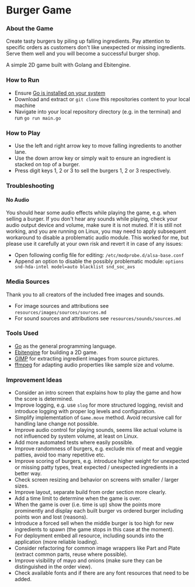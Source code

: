 # Burger Game

### About the Game

Create tasty burgers by piling up falling ingredients. Pay attention to specific orders as customers don't like unexpected or missing ingredients. Serve them well and you will become a successful burger shop.

A simple 2D game built with Golang and Ebitengine.

### How to Run

* Ensure [Go is installed on your system](https://go.dev/doc/install)
* Download and extract or `git clone` this repositories content to your local machine
* Navigate into your local repository directory (e.g. in the terminal) and run `go run main.go`

### How to Play

* Use the left and right arrow key to move falling ingredients to another lane.
* Use the down arrow key or simply wait to ensure an ingredient is stacked on top of a burger.
* Press digit keys 1, 2 or 3 to sell the burgers 1, 2 or 3 respectively.

### Troubleshooting

#### No Audio

You should hear some audio effects while playing the game, e.g. when selling a burger. If you don't hear any sounds while playing, check your audio output device and volume, make sure it is not muted. If it is still not working, and you are running on Linux, you may need to apply subsequent workaround to disable a problematic audio module. This worked for me, but please use it carefully at your own risk and revert it in case of any issues:
* Open following config file for editing: `/etc/modprobe.d/alsa-base.conf`
* Append an option to disable the possibly problematic module: `options snd-hda-intel model=auto blacklist snd_soc_avs`

### Media Sources

Thank you to all creators of the included free images and sounds.

* For image sources and attributions see `resources/images/sources/sources.md`
* For sound sources and attributions see `resources/sounds/sources.md`

### Tools Used

* [Go](https://go.dev/) as the general programming language.
* [Ebitengine](https://ebitengine.org/) for building a 2D game.
* [GIMP](https://www.gimp.org) for extracting ingredient images from source pictures.
* [ffmpeg](https://ffmpeg.org/) for adapting audio properties like sample size and volume.

### Improvement Ideas

* Consider an intro screen that explains how to play the game and how the score is determined.
* Improve logging, e.g. use `slog` for more structured logging, revisit and introduce logging with proper log levels and configuration.
* Simplify implementation of `Game.move` method. Avoid recursive call for handling lane change not possible.
* Improve audio control for playing sounds, seems like actual volume is not influenced by system volume, at least on Linux.
* Add more automated tests where easily possible.
* Improve randomness of burgers, e.g. exclude mix of meat and veggie patties, avoid too many repetitive etc.
* Improve scoring of burgers, e.g. introduce higher weight for unexpected or missing patty types, treat expected / unexpected ingredients in a better way.
* Check screen resizing and behavior on screens with smaller / larger sizes.
* Improve layout, separate build from order section more clearly.
* Add a time limit to determine when the game is over.
* When the game is over (i.e. time is up) show the points more prominently and display each built burger vs ordered burger including points won and lost (reasons).
* Introduce a forced sell when the middle burger is too high for new ingredients to spawn (the game stops in this case at the moment).
* For deployment embed all resource, including sounds into the application (more reliable loading).
* Consider refactoring for common image wrappers like Part and Plate (extract common parts, reuse where possible).
* Improve visibility of mayo and onions (make sure they can be distinguished in the order view).
* Check available fonts and if there are any font resources that need to be added.